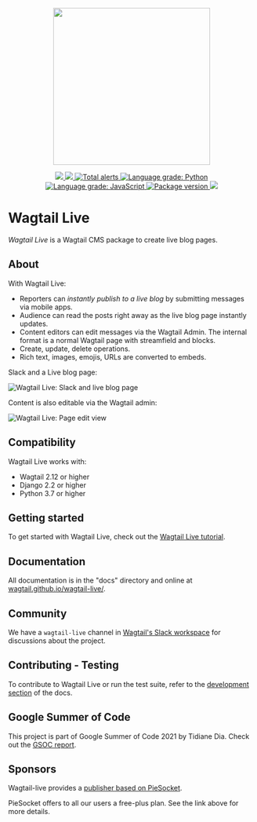 <p align="center"><img src="https://wagtail.github.io/wagtail-live/images/wagtail-live-logo.svg" width="320px" style="max-width: 100%"></p>
<p align="center">
<a href="https://github.com/wagtail/wagtail-live/actions/workflows/test.yml">
    <img src="https://github.com/wagtail/wagtail-live/actions/workflows/test.yml/badge.svg"/>
</a>
<a href="https://codecov.io/gh/wagtail/wagtail-live">
    <img src="https://codecov.io/gh/wagtail/wagtail-live/branch/main/graph/badge.svg?token=C2PNLG02P0"/>
</a>
<a href="https://lgtm.com/projects/g/wagtail/wagtail-live/alerts/">
    <img alt="Total alerts" src="https://img.shields.io/lgtm/alerts/g/wagtail/wagtail-live.svg?logo=lgtm&logoWidth=18"/>
</a>
<a href="https://lgtm.com/projects/g/wagtail/wagtail-live/context:python">
    <img alt="Language grade: Python" src="https://img.shields.io/lgtm/grade/python/g/wagtail/wagtail-live.svg?logo=lgtm&logoWidth=18"/>
</a>
<a href="https://lgtm.com/projects/g/wagtail/wagtail-live/context:javascript">
    <img alt="Language grade: JavaScript" src="https://img.shields.io/lgtm/grade/javascript/g/wagtail/wagtail-live.svg?logo=lgtm&logoWidth=18"/>
</a>
<a href="https://pypi.org/project/wagtail-live/">
    <img src="https://badge.fury.io/py/wagtail-live.svg" alt="Package version">
</a>
<a href="https://opensource.org/licenses/BSD-3-Clause">
    <img src="https://img.shields.io/badge/license-BSD-blue.svg"/>
</a>
</p>

# Wagtail Live

_Wagtail Live_ is a Wagtail CMS package to create live blog pages.

## About

With Wagtail Live:

- Reporters can _instantly publish to a live blog_ by submitting messages via mobile apps.
- Audience can read the posts right away as the live blog page instantly updates. 
- Content editors can edit messages via the Wagtail Admin. The internal format is a normal Wagtail page with streamfield and blocks.
- Create, update, delete operations. 
- Rich text, images, emojis, URLs are converted to embeds.

Slack and a Live blog page:

![Wagtail Live: Slack and live blog page](https://wagtail.github.io/wagtail-live/images/slack-and-live-blog-page.jpg)

Content is also editable via the Wagtail admin:

![Wagtail Live: Page edit view](https://wagtail.github.io/wagtail-live/images/wagtail-admin.jpg)

## Compatibility

Wagtail Live works with:

- Wagtail 2.12 or higher
- Django 2.2 or higher
- Python 3.7 or higher

## Getting started

To get started with Wagtail Live, check out the [Wagtail Live tutorial](https://wagtail.github.io/wagtail-live/getting_started/tutorial/).

## Documentation

All documentation is in the "docs" directory and online at [wagtail.github.io/wagtail-live/](https://wagtail.github.io/wagtail-live/).

## Community

We have a `wagtail-live` channel in [Wagtail's Slack workspace](https://github.com/wagtail/wagtail/wiki/Slack) for discussions about the project.

## Contributing - Testing

To contribute to Wagtail Live or run the test suite, refer to the [development section](https://wagtail.github.io/wagtail-live/development/) of the docs.

## Google Summer of Code

This project is part of Google Summer of Code 2021 by Tidiane Dia. Check out the [GSOC report](https://wagtail.github.io/wagtail-live/gsoc_report/).

## Sponsors

Wagtail-live provides a [publisher based on PieSocket](https://wagtail.github.io/wagtail-live/getting_started/publishers/setup_piesocket/). 

PieSocket offers to all our users a free-plus plan. See the link above for more details.
